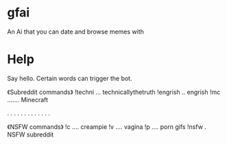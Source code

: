 # gfai
An Ai that you can date and browse memes with
# Help
Say hello. Certain words can trigger the bot.

《Subreddit commands》
!techni ... technicallythetruth
!engrish .. engrish
!mc ....... Minecraft

.
.
.
.
.
.
.
.
.
.
.
.
.

《NSFW commands》
!c .... creampie
!v .... vagina
!p .... porn gifs
!nsfw . NSFW subreddit
